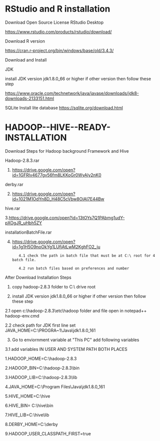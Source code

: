 # RStudio and R installation 

Download Open Source License RStudio Desktop

https://www.rstudio.com/products/rstudio/download/


Download R version 

https://cran.r-project.org/bin/windows/base/old/3.4.3/

Download and Install

JDK 

install JDK version jdk1.8.0_66 or higher if other version then follow these step


https://www.oracle.com/technetwork/java/javase/downloads/jdk8-downloads-2133151.html


SQLite
Install lite database
https://sqlite.org/download.html

# HADOOP--HIVE--READY-INSTALLATION
Download Steps for Hadoop background Framework and Hive

Hadoop-2.8.3.rar
1. https://drive.google.com/open?id=1GFRlv4677gv56fm8LKKoGr0WyAly2nK0

derby.rar

2. https://drive.google.com/open?id=1021M1OdYn8D_H48C5cVbw8OiAI7E44Bw

hive.rar

3.https://drive.google.com/open?id=13tOYs7Q1PAbmg1udY-pXOgJR_uHbh5ZY

installationBatchFile.rar

4. https://drive.google.com/open?id=1g1H5O9noOkYg1LUfjAtLwM2KghFO2_ju

          4.1 check the path in batch file that must be at C:\ root for 4 batch file. 

          4.2 run batch files based on preferences and number

After Download Installation Steps

1. copy hadoop-2.8.3 folder to C:\ drive root

2. install JDK version jdk1.8.0_66 or higher if other version then follow these step

  2.1 open c:\hadoop-2.8.3\etc\hadoop folder and file open in notepad++ hadoop-env.cmd
  
  2.2 check path for JDK first line set JAVA_HOME=C:\PROGRA~1\Java\jdk1.8.0_161
  
3. Go to enviornment variable at "This PC" add following variables

3.1  add variables IN USER AND SYSTEM PATH BOTH PLACES

1.HADOOP_HOME=C:\hadoop-2.8.3

2.HADOOP_BIN=C:\hadoop-2.8.3\bin

3.HADOOP_LIB=C:\hadoop-2.8.3\lib

4.JAVA_HOME=C:\Program Files\Java\jdk1.8.0_161

5.HIVE_HOME=C:\hive

6.HIVE_BIN= C:\hive\bin

7.HIVE_LIB=C:\hive\lib

8.DERBY_HOME=C:\derby   

9.HADOOP_USER_CLASSPATH_FIRST=true

